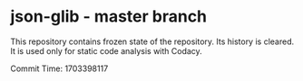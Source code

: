 # json-glib - master branch

This repository contains frozen state of the repository.
Its history is cleared. It is used only for static code
analysis with Codacy.

Commit Time: 1703398117